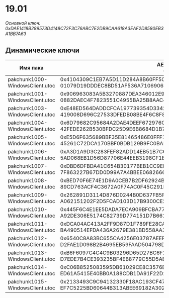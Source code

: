 # 19.01

###### Основной ключ: 0xDAE1418B289573D4148C72F3C76ABC7E2DB9CAA618A3EAF2D8580EB3A1BB7A63

## Динамические ключи

| Имя пака                          | AES Ключ</br>GUID                                                                                       | HiRes Текстуры |
|-----------------------------------|---------------------------------------------------------------------------------------------------------|----------------|
| pakchunk1000-WindowsClient.utoc   | 0x4104309C1EB7A5D11D284A8B60FF50CC06895DA919DF0D48B9A8BB614DC0F97B</br>01079D19DDDEC8BD51AF536A7106906F | ❌             |
| pakchunk1001-WindowsClient.utoc   | 0x906963083A5B3270887DEA346012E904A0E15FA9CB94269945EEB69926123D3B</br>0882DAEC4F7823551C4955BA25B8AAC4 | ❌             |
| pakchunk1003-WindowsClient.utoc   | 0xE48ED564DADDCFCA197739354D33422A4657A248A56D72C5CBB7503CF3E5A6EA</br>419008D696C27533DFEDB08BE4F6C8F8 | ❌             |
| pakchunk1004-WindowsClient.utoc   | 0x6D79682C95684A2DAE4DEEF672976C07CA409943CACE6C703C2D863E11C55619</br>42FEDE262B530BFDC25D9E6B8684D1B7 | ❌             |
| pakchunk1005-WindowsClient.utoc   | 0xE5D6F635689BBF35E81465486E0FFF1E494BC31B8650558EEED2863D2B4E3365</br>45261C72DCA170BBF0BDB129B9FC0BAF | ❌             |
| pakchunk1006-WindowsClient.utoc   | 0xA3D1A9D3C283FEF82ADD14EB51B7C6264EEB95F52A64CC6844A3E2C2F7559176</br>5AD068EB1D56D87706E44EEB3198CF1B | ❌             |
| pakchunk1007-WindowsClient.utoc   | 0xDBD6DFBDA41C654B30177BEB1CC9ED2CA7E692758A0DFEB91426F16C98218AC8</br>7F863227B67DD0D99A7A4BBEE0682666 | ❌             |
| pakchunk1008-WindowsClient.utoc   | 0xBED70F6E74E1D9A0CEB7B2DF62924BFBB685D53681F0B0DA2EC328438ECD65E7</br>89CD763ACF4C3672A0F74AC0F45C291F | ❌             |
| pakchunk1009-WindowsClient.utoc   | 0x262891D3114D876D0244B0D637FB5F8DA7A8A36C9B029775850077EB8FE2B937</br>A062151202F2D5FCAD103D17B9300CE2 | ❌             |
| pakchunk1010-WindowsClient.utoc   | 0x445F6C4E1EE5DADA7ECA909BFCBA7759E31F044C6F9362D251B8A6D38C6C089A</br>A92DE306E5174C82739D774151D7B661 | ❌             |
| pakchunk1011-WindowsClient.utoc   | 0xDCA04AC413A2FF9D87D1F789FE28CAC511E4FA5175CC80F4B88A637744FBFC17</br>BA490514EFDA436A2679E381BD558AA3 | ❌             |
| pakchunk1012-WindowsClient.utoc   | 0x6540C8A83BC655CA4256E03787AEEF76455B6702EE0B4675CD7DF724BCA2E711</br>D2FAE1D098B2B4695EB59FAAD504798D | ❌             |
| pakchunk1013-WindowsClient.utoc   | 0xB6F6097C4C4C9B03296D65D27BC6F17C6929975C1C26FE01FD106377CA96719E</br>D7EDE7B4CE393235BF4EB8779C55D5AE | ❌             |
| pakchunk1014-WindowsClient.utoc   | 0xC06B8525083595DB61029CE8C3576BA68ABA8B8D00CCEB28383088E48FFA2520</br>ED61A5415E40BB0A188CDB1DA91F22D2 | ❌             |
| pakchunk1015-WindowsClient.utoc   | 0x2133493C9C94132330F18AC193CF477CAC074C557A8C62491EDE03F149A96B12</br>EF7C5225BD60644B313ABEE69182A302 | ❌             |
